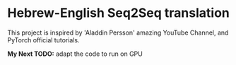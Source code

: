 # Hebrew-English Seq2Seq translation

This project is inspired by 'Aladdin Persson' amazing YouTube Channel, 
and PyTorch official tutorials.

**My Next TODO:** adapt the code to run on GPU
